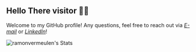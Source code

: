 ## Hello There visitor 👋🏼
Welcome to my GitHub profile! Any questions, feel free to reach out via [*E-mail*](mailto:ramonvermeulen98@gmail.com) or [*LinkedIn*](https://www.linkedin.com/in/ramonvermeulen/)!

![ramonvermeulen's Stats](https://github-readme-stats.vercel.app/api?username=ramonvermeulen&theme=cobalt&show_icons=true&hide_border=true&count_private=false)
